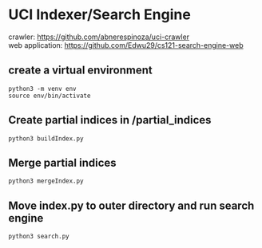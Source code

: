 # UCI Indexer/Search Engine

crawler: https://github.com/abnerespinoza/uci-crawler <br>
web application: https://github.com/Edwu29/cs121-search-engine-web

## create a virtual environment
```
python3 -m venv env
source env/bin/activate
```

## Create partial indices in /partial_indices
```
python3 buildIndex.py
```
## Merge partial indices
```
python3 mergeIndex.py
```
## Move index.py to outer directory and run search engine
```
python3 search.py
```
